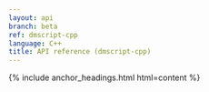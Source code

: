 ```yaml
---
layout: api
branch: beta
ref: dmscript-cpp
language: C++
title: API reference (dmscript-cpp)
---
```

{% include anchor_headings.html html=content %}